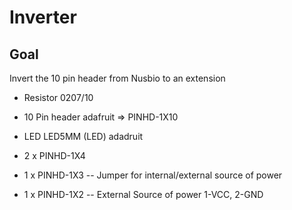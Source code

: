 Inverter
=============

## Goal

Invert the 10 pin header from Nusbio to an extension

- Resistor 0207/10
- 10 Pin header adafruit => PINHD-1X10
- LED LED5MM (LED) adadruit

- 2 x PINHD-1X4

- 1 x PINHD-1X3 -- Jumper for internal/external source of power

- 1 x PINHD-1X2 -- External Source of power	
	1-VCC, 2-GND